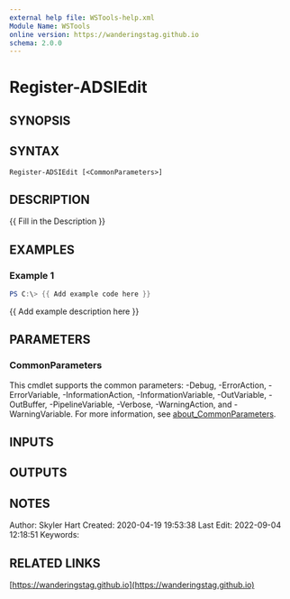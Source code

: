 ```yaml
---
external help file: WSTools-help.xml
Module Name: WSTools
online version: https://wanderingstag.github.io
schema: 2.0.0
---
```


# Register-ADSIEdit

## SYNOPSIS

## SYNTAX

```
Register-ADSIEdit [<CommonParameters>]
```

## DESCRIPTION
{{ Fill in the Description }}

## EXAMPLES

### Example 1
```powershell
PS C:\> {{ Add example code here }}
```

{{ Add example description here }}

## PARAMETERS

### CommonParameters
This cmdlet supports the common parameters: -Debug, -ErrorAction, -ErrorVariable, -InformationAction, -InformationVariable, -OutVariable, -OutBuffer, -PipelineVariable, -Verbose, -WarningAction, and -WarningVariable. For more information, see [about_CommonParameters](http://go.microsoft.com/fwlink/?LinkID=113216).

## INPUTS

## OUTPUTS

## NOTES
Author: Skyler Hart
Created: 2020-04-19 19:53:38
Last Edit: 2022-09-04 12:18:51
Keywords:

## RELATED LINKS

[https://wanderingstag.github.io](https://wanderingstag.github.io)

